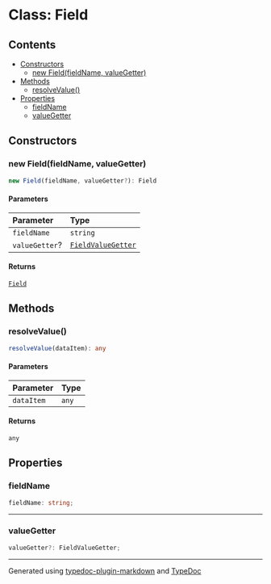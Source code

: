 # Class: Field

## Contents

- [Constructors](Field.md#constructors)
  - [new Field(fieldName, valueGetter)](Field.md#new-fieldfieldname-valuegetter)
- [Methods](Field.md#methods)
  - [resolveValue()](Field.md#resolvevalue)
- [Properties](Field.md#properties)
  - [fieldName](Field.md#fieldname)
  - [valueGetter](Field.md#valuegetter)

## Constructors

### new Field(fieldName, valueGetter)

```ts
new Field(fieldName, valueGetter?): Field
```

#### Parameters

| Parameter | Type |
| :------ | :------ |
| `fieldName` | `string` |
| `valueGetter`? | [`FieldValueGetter`](../type-aliases/FieldValueGetter.md) |

#### Returns

[`Field`](Field.md)

## Methods

### resolveValue()

```ts
resolveValue(dataItem): any
```

#### Parameters

| Parameter | Type |
| :------ | :------ |
| `dataItem` | `any` |

#### Returns

`any`

## Properties

### fieldName

```ts
fieldName: string;
```

***

### valueGetter

```ts
valueGetter?: FieldValueGetter;
```

***

Generated using [typedoc-plugin-markdown](https://www.npmjs.com/package/typedoc-plugin-markdown) and [TypeDoc](https://typedoc.org/)
